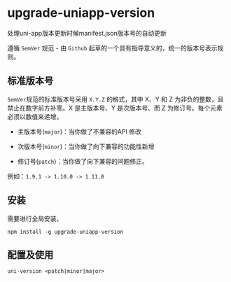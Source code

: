 # upgrade-uniapp-version

处理uni-app版本更新时候manifest.json版本号的自动更新

遵循 `SemVer` 规范 - 由 `Github` 起草的一个具有指导意义的，统一的版本号表示规则。

## 标准版本号

`SemVer`规范的标准版本号采用 `X.Y.Z` 的格式，其中 X、Y 和 Z 为非负的整数，且禁止在数字前方补零。X 是主版本号、Y 是次版本号、而 Z 为修订号。每个元素必须以数值来递增。

- 主版本号(`major`)：当你做了不兼容的API 修改

- 次版本号(`minor`)：当你做了向下兼容的功能性新增

- 修订号(`patch`)：当你做了向下兼容的问题修正。

例如：`1.9.1 -> 1.10.0 -> 1.11.0`

## 安装
需要进行全局安装，
```
npm install -g upgrade-uniapp-version
```

## 配置及使用

```
uni-version <patch|minor|major>
```

